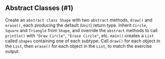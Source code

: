 ## Abstract Classes (#1)

Create an `abstract class Shape` with two `abstract` methods, `draw()` and
`erase()`, each producing the default (`Unit`) return type. Inherit `Circle`,
`Square` and `Triangle` from `Shape`, and override the `abstract` methods to
call `println()` with `"Draw Circle"`, `"Erase Circle"`, etc. `main()`
creates a `List` called `shapes` containing one of each subtype. Call `draw()`
for each object in the `List`, then `erase()` for each object in the `List`, to
match the exercise output.